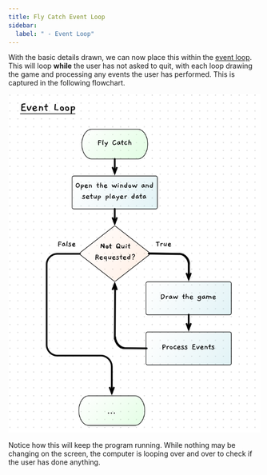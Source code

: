 ```yaml
---
title: Fly Catch Event Loop
sidebar:
  label: " - Event Loop"
---
```


With the basic details drawn, we can now place this within the [event loop](../../1-concepts/04-1-while-loop/#keeping-graphical-programs-running). This will loop **while** the user has not asked to quit, with each loop drawing the game and processing any events the user has performed. This is captured in the following flowchart.

![The flow chart showing the event loop for the fly catch game](./images/fly-catch-events.png)

Notice how this will keep the program running. While nothing may be changing on the screen, the computer is looping over and over to check if the user has done anything.

